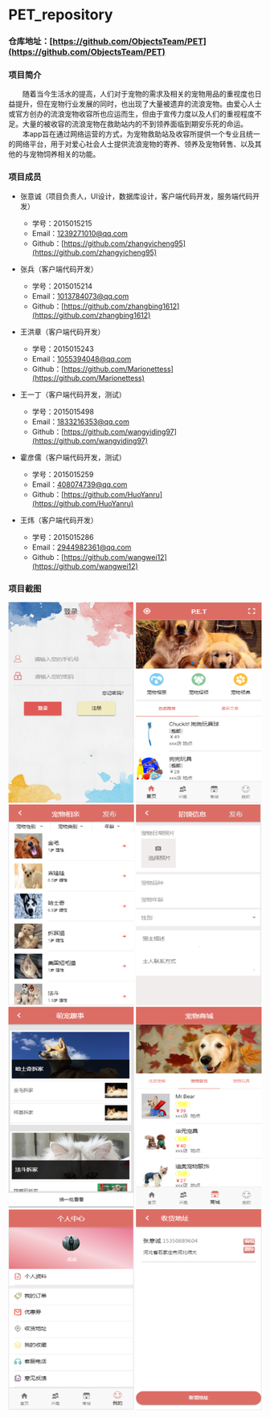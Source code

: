 ﻿# PET_repository

### 仓库地址：[https://github.com/ObjectsTeam/PET](https://github.com/ObjectsTeam/PET)

### 项目简介

　　随着当今生活水的提高，人们对于宠物的需求及相关的宠物用品的重视度也日益提升，但在宠物行业发展的同时，也出现了大量被遗弃的流浪宠物。由爱心人士或官方创办的流浪宠物收容所也应运而生，但由于宣传力度以及人们的重视程度不足。大量的被收容的流浪宠物在救助站内的不到领养面临到期安乐死的命运。
　　本app旨在通过网络运营的方式，为宠物救助站及收容所提供一个专业且统一的网络平台，用于对爱心社会人士提供流浪宠物的寄养、领养及宠物转售、以及其他的与宠物饲养相关的功能。
  
### 项目成员

* 张意诚（项目负责人，UI设计，数据库设计，客户端代码开发，服务端代码开发）
    * 学号：2015015215
    * Email：<1239271010@qq.com>
    * Github：[https://github.com/zhangyicheng95](https://github.com/zhangyicheng95)
    
* 张兵（客户端代码开发）
    * 学号：2015015214 
    * Email：<1013784073@qq.com>
    * Github：[https://github.com/zhangbing1612](https://github.com/zhangbing1612)
    
* 王洪章（客户端代码开发）
    * 学号：2015015243   
    * Email：<1055394048@qq.com>
    * Github：[https://github.com/Marionettess](https://github.com/Marionettess)
        
* 王一丁（客户端代码开发，测试）
    * 学号：2015015498      
    * Email：<1833216353@qq.com>
    * Github：[https://github.com/wangyiding97](https://github.com/wangyiding97)
            
* 霍彦儒（客户端代码开发，测试）
    * 学号：2015015259        
    * Email：<408074739@qq.com>
    * Github：[https://github.com/HuoYanru](https://github.com/HuoYanru)
                
* 王炜（客户端代码开发）
    * 学号：2015015286          
    * Email：<2944982361@qq.com>
    * Github：[https://github.com/wangwei12](https://github.com/wangwei12)
### 项目截图
  <img src="docs/imgs/01.png" width=250 height=400 />
  <img src="docs/imgs/02.png" width=250 height=400 />
  <img src="docs/imgs/03.png" width=250 height=400 />
  <img src="docs/imgs/04.png" width=250 height=400 />
  <img src="docs/imgs/05.png" width=250 height=400 />
  <img src="docs/imgs/06.png" width=250 height=400 />
  <img src="docs/imgs/07.png" width=250 height=400 />
  <img src="docs/imgs/08.png" width=250 height=400 />
